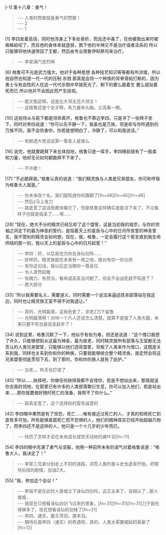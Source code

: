 
[-1] 第十八章：勇气！
>--- 人类的赞歌就是勇气的赞歌！<br>
>--- 2<br>
>--- 1<br>

[1] 李四发着高烧，同时他浑身上下多处骨折，而且还中毒了，在他被救出来时被蜘蛛給咬了，而且他的身体本就虚弱，救下他的半神又不是治疗或者法系的 所以只能够将他快速带回了王都，然后由专业德鲁伊和祭司来治疗。
>--- 李家满门忠烈啊<br>

[6] 格鲁可不光是武力强大，他对于各种思想 各种技艺知识等等都有所涉猎，所以他自然也知道一代一代的压制 杀戮 那真是会将一个种族的背脊骨給打断的，因为勇士与有血性的人在这一代代杀戮中早就死光了，剩下的要么跪着生 要么就站着死而已 所以他并不会因此而产生歧视。
>--- 能文能武啊，这是比大领主还大领主！<br>
>--- 这格鲁还是个全才啊，有力量有头脑。又高看一眼。<br>

[10] 这些侍从与臣下都是领命离开，格鲁也不靠近李四，只是寻了一张椅子坐下，同时对李四说道：“你可以先平静一下，我虽也是万族，但是却与你所遇到的万族不同，我不会伤害你，你若是想明白了，冷静了，可以和我说话。”
>--- 有剧透大佬说说第一尊圣人是谁么<br>

[16] 说完，他就要跪拜下来五体投地，格鲁只是一挥手，李四眼前就有了一股柔和力量，他却无论如何都跪拜不下来了。
>--- 不许跪！<br>

[17] “不必跪拜我。”格鲁认真的说道：“我们精灵族与人类是兄弟盟友，你可称呼我为格鲁大人就是。”
>--- 你未来改个名，我们就知道你的跟脚了[fn=46][fn=46][fn=46]<br>
>--- 然后z马上发刀<br>
>--- 路走宽了这话我都快看烂了，但是格鲁这样确实是能活下来了，不过看样子也就是临圣了……唉……<br>

[28] “现在，绝大不分的精灵已经忘却了这个盟誓，这是当初我的祖宗，与你的领袖之间定下的最为神圣的誓约，是指着天上的星辰与心中的日月所宣誓的神圣誓言，我不管别的精灵会如何想，现在，我，格鲁，一定会履行这个誓言直到我生命终结的那一刻，我以天上的星辰与心中的日月起誓！”
>--- 李四：好，以后我也为你去诛仙剑阵……<br>
>--- 好样的，精灵族能在未来有一席之地，绝对有你一份功劳<br>
>--- 有你这句话，我以后定当赐你一尊圣位<br>
>--- 令人肃然起敬<br>
>--- 有魄力，有担当，看来成高圣没问题了，但会不会战死就不知道了？<br>
>--- 绝大部分<br>

[33] “所以我需要名义，需要道义，同时需要一个说法来逼迫其余部落站在我这边，同时也让精灵族王室不得不对我退让。”
>--- 真的，光明磊落，这角色爱了，求老Z刀下留鲁<br>
>--- 光明磊落啊！对待一个凡人还说怎么清楚。就算不是报了人类大腿，未来只要不死也是高圣起步了！<br>

[34] 说到这里，格鲁沉默了一下，他似乎有些为难，但还是说道：“这个借口我想了许久，只能够想到从这最为神圣，最为故老，同时精灵族所有部落与王室都无法否认的人类兄弟盟誓，只能够以他们违背盟誓，背叛了人类来作为借口，这既是关系到我，同样也关系到你和你的种族，只要我能够统合整个精灵族，我定然会将这兄弟盟誓彻底贯彻下去，到了那时，你和你的族人就有了庇护。”
>--- 古老。。昨天也打错了<br>

[40] “所以……抉择吧，你做任何抉择我都不会怪你，若是不想站出来，那我就送你去我的领地，在那里已有许多的人类部落繁衍生息，你可以加入他们，若是站出来……那你就要做好随时死亡的准备，我帮不了你什么。”
>--- 路真走宽了，这个选择给的蛮有诚意的<br>

[42] 李四眼中果然是有了惊恐，死亡……唯有接近过死亡的人，才真的知晓死亡到底有多可怕，所有能够直面死亡而不恐惧的人，他们的精神其实已经开始超越凡物了，而李四还不是这样的人，他只是一个十几岁的少年而已。
>--- 经历了怎样才会在未来成长成惊天动地的龚叶羽[fn=11]<br>

[54] 李四的眼中充满了勇气与坚毅，他用一种前所未有的语气对着格鲁说道：“格鲁大人，我决定了！”
>--- 李家三兄弟分别走上不同的道路，洪荒人类的奋斗史也逐渐开始，好期待后续的剧情，加油Z大。<br>

[55] “我，参加这个会议！”
>--- 李铭不是在此时人类城立下诛仙四剑吗，这正主来了，该相认了…那人类城…<br>
>--- 我现在只想看诛仙四剑飞过来的景象，[fn=31][fn=31][fn=31]刀子我吃得够多了，现在想看诛仙的剑锋了[fn=31]<br>
>--- 李四，通天，霸王项羽，龚本羽。<br>
>--- 期待后面李四（通天）的奇遇吧，真的，人类太需要崛起的英豪了[fn=12]<br>
